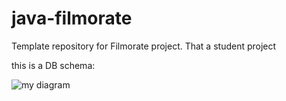 # java-filmorate
Template repository for Filmorate project. That a student project


this is a DB schema:

![my diagram](https://user-images.githubusercontent.com/104648758/194757307-cd3dcb00-8bad-412a-9184-e0538b0c69f5.png)

